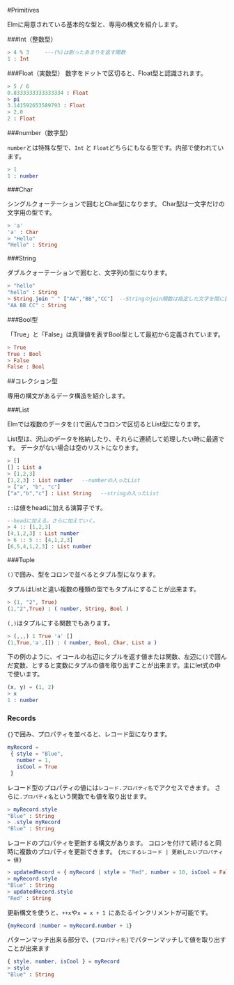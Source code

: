 #Primitives

Elmに用意されている基本的な型と、専用の構文を紹介します。

###Int（整数型）

```elm
> 4 % 3     ---(%)は割ったあまりを返す関数
1 : Int
```

###Float（実数型）
数字をドットで区切ると、Float型と認識されます。

```elm
> 5 / 6
0.8333333333333334 : Float
> pi
3.141592653589793 : Float
> 2.0
2 : Float
```


###number（数字型）

`number`とは特殊な型で、`Int` と `Float`どちらにもなる型です。内部で使われています。

```elm
> 1
1 : number
```

###Char

シングルクォーテーションで囲むとChar型になります。
Char型は一文字だけの文字用の型です。

```elm
> 'a'
'a' : Char
> "Hello"
"Hello" : String
```

###String

ダブルクォーテーションで囲むと、文字列の型になります。

```elm
> "hello"
"hello" : String
> String.join " " ["AA","BB","CC"]  --Stringのjoin関数は指定した文字を間に挟んでListの文字をくっつける関数
"AA BB CC" : String
```


###Bool型

「True」と「False」は真理値を表すBool型として最初から定義されています。

```elm
> True
True : Bool
> False
False : Bool
```

##コレクション型

専用の構文があるデータ構造を紹介します。

###List

Elmでは複数のデータを`[]`で囲んでコロンで区切るとList型になります。

List型は、沢山のデータを格納したり、それらに連続して処理したい時に最適です。
データがない場合は空のリストになります。

```elm
> []
[] : List a
> [1,2,3]
[1,2,3] : List number   --numberの入ったList
> ["a", "b", "c"]
["a","b","c"] : List String   --stringの入ったList
```

`::`は値をheadに加える演算子です。

```elm
--headに加える。さらに加えていく。
> 4 :: [1,2,3]
[4,1,2,3] : List number
> 6 :: 5 :: [4,1,2,3]
[6,5,4,1,2,3] : List number
```


###Tuple

`()`で囲み、型をコロンで並べるとタプル型になります。

タプルはListと違い複数の種類の型でもタプルにすることが出来ます。

```elm
> (1, "2", True)
(1,"2",True) : ( number, String, Bool )
```

`(,)`はタプルにする関数でもあります。

```elm
> (,,,) 1 True 'a' []
(1,True,'a',[]) : ( number, Bool, Char, List a )
```

下の例のように、イコールの右辺にタプルを返す値または関数、左辺に`()`で囲んだ変数、とすると変数にタプルの値を取り出すことが出来ます。主にlet式の中で使います。

```elm
(x, y) = (1, 2)
> x
1 : number
```

### Records

`{}`で囲み、プロパティを並べると、レコード型になります。  

```elm
myRecord =
 { style = "Blue",
   number = 1,
   isCool = True
 }
```

レコード型のプロパティの値には`レコード.プロパティ名`でアクセスできます。
さらに`.プロパティ名`という関数でも値を取り出せます。

```elm
> myRecord.style
"Blue" : String
> .style myRecord
"Blue" : String
```

レコードのプロパティを更新する構文があります。
コロンを付けて続けると同時に複数のプロパティを更新できます。
`{元にするレコード | 更新したいプロパティ = 値}`

```elm
> updatedRecord = { myRecord | style = "Red", number = 10, isCool = False }
> myRecord.style
"Blue" : String
> updatedRecord.style
"Red" : String
```

更新構文を使うと、`++x`や`x = x + 1 `にあたるインクリメントが可能です。

```elm
{myRecord |number = myRecord.number + 1}
```

パターンマッチ出来る部分で、`{プロパティ名}`でパターンマッチして値を取り出すことが出来ます

```elm
{ style, number, isCool } = myRecord
> style
"Blue" : String
```
